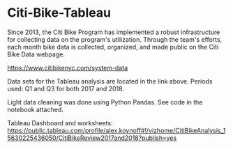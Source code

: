 # Citi-Bike-Tableau

Since 2013, the Citi Bike Program has implemented a robust infrastructure for collecting data on the program's utilization. Through the team's efforts, each month bike data is collected, organized, and made public on the Citi Bike Data webpage.

https://www.citibikenyc.com/system-data

Data sets for the Tableau analysis are located in the link above. Periods used:
Q1 and Q3 for both 2017 and 2018.

Light data cleaning was done using Python Pandas. See code in the notebook attached. 


Tableau Dashboard and worksheets:
https://public.tableau.com/profile/alex.koynoff#!/vizhome/CitiBikeAnalysis_15630225436050/CitiBikeReview2017and2018?publish=yes

